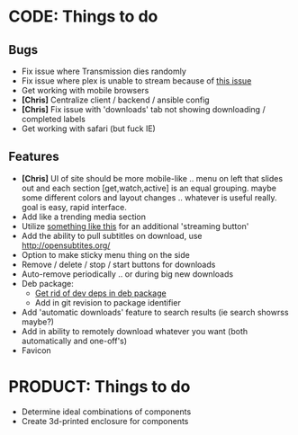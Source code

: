CODE: Things to do
==================



Bugs
----

- Fix issue where Transmission dies randomly
- Fix issue where plex is unable to stream because of [this issue](http://www.htpcguides.com/fix-plex-server-is-not-powerful-enough-on-raspberry-pi-2/)
- Get working with mobile browsers
- **[Chris]** Centralize client / backend / ansible config
- **[Chris]** Fix issue with 'downloads' tab not showing downloading / completed labels
- Get working with safari (but fuck IE)


Features
--------

- **[Chris]** UI of site should be more mobile-like .. menu on left that slides out and each section [get,watch,active] is an equal grouping.  maybe some different colors and layout changes .. whatever is useful really.  goal is easy, rapid interface.
- Add like a trending media section
- Utilize [something like this](https://webtorrent.io/desktop) for an additional 'streaming button'
- Add the ability to pull subtitles on download, use http://opensubtites.org/
- Option to make sticky menu thing on the side
- Remove / delete / stop / start buttons for downloads
- Auto-remove periodically .. or during big new downloads
- Deb package:
  - [Get rid of dev deps in deb package](https://www.npmjs.com/package/grunt-package-modules)
   - Add in git revision to package identifier
- Add 'automatic downloads' feature to search results (ie search showrss maybe?)
- Add in ability to remotely download whatever you want (both automatically and one-off's)
- Favicon



PRODUCT: Things to do
=====================

- Determine ideal combinations of components
- Create 3d-printed enclosure for components
